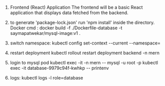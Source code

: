 1. Frontend (React) Application
The frontend will be a basic React application that displays data fetched from the backend.

1. to generate 'package-lock.json' run 'npm install' inside the directory.
Docker cmd :  docker build -f ./Dockerfile-database -t saymapatwekar/mysql-image:v1 .

2. switch namespace:
kubectl config set-context --current --namespace=<namespace>

3. restart deployment
kubectl rollout restart deployment backend -n mern

4. login to mysql pod
kubectl exec -it <mysql-pod-name> -n mern -- mysql -u root -p
kubectl exec -it database-9979c94f-kwhkp -- printenv

5. logs:
kubectl logs -l role=database